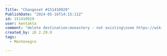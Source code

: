 ```yaml
---
Title: "Changeset #151410929"
PublishDate: "2024-05-16T14:15:11Z"
id: 151410929
user: kentakta
comment: "delete destination:monastery - not existing\nsee https://wiki.openstreetmap.org/wiki/Key:destination:symbol   - add church"
created_by: iD 2.29.0
tags:
  - Montenegro

---
```

